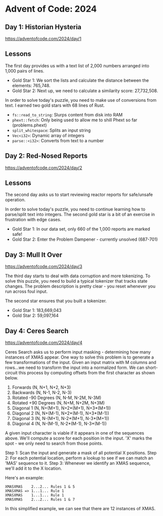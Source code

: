 # Advent of Code: 2024


## Day 1: Historian Hysteria
https://adventofcode.com/2024/day/1

## Lessons

The first day provides us with a text list of 2,000 numbers arranged into 1,000 pairs of lines.

* Gold Star 1: We sort the lists and calculate the distance between the elements: 765,748.
* Gold Star 2: Next up, we need to calculate a similarity score: 27,732,508.

In order to solve today's puzzle, you need to make use of conversions from text. I earned two gold stars with 68 lines of Rust.

* `fs::read_to_string`: Slurps content from disk into RAM
* `phext::fetch`: Only being used to allow me to shill Phext so far (problems.phext)
* `split_whitespace`: Splits an input string
* `Vec<i32>`: Dynamic array of integers
* `parse::<i32>`: Converts from text to a number


## Day 2: Red-Nosed Reports
https://adventofcode.com/2024/day/2

## Lessons

The second day asks us to start reviewing reactor reports for safe/unsafe operation.

In order to solve today's puzzle, you need to continue learning how to parse/split text into integers.
The second gold star is a bit of an exercise in frustration with edge cases.

* Gold Star 1: In our data set, only 660 of the 1,000 reports are marked safe!
* Gold Star 2: Enter the Problem Dampener - currently unsolved (687-701)


## Day 3: Mull It Over
https://adventofcode.com/2024/day/3

The third day starts to deal with data corruption and more tokenizing.
To solve this puzzle, you need to build a typical tokenizer that tracks state changes.
The problem description is pretty clear - you reset whenever you run across foul input.

The second star ensures that you built a tokenizer.

* Gold Star 1: 183,669,043
* Gold Star 2:  59,097,164

## Day 4: Ceres Search
https://adventofcode.com/2024/day/4

Ceres Search asks us to perform input masking - determining how many instances of XMAS appear.
One way to solve this problem is to generate a few transformations of the input.
Given an input matrix with M columns and rows...we need to transform the input into a normalized form.
We can short-circuit this process by computing offsets from the first character as shown below.

1. Forwards (N, N+1, N+2, N+3)
2. Backwards (N, N-1, N-2, N-3)
3. Rotated -90 Degrees (N, N-M, N-2M, N-3M)
4. Rotated +90 Degrees (N, N+M, N+2M, N+3M)
5. Diagonal 1 (N, N+(M+1), N+2*(M+1), N+3*(M+1))
6. Diagonal 2 (N, N+(M-1), N+2*(M-1), N+3*(M-1))
7. Diagonal 3 (N, N-(M+1), N-2*(M+1), N-3*(M+1))
8. Diagonal 4 (N, N-(M-1), N-2*(M-1), N-3*(M-1))

A given input character is viable if it appears in one of the sequences above.
We'll compute a score for each position in the input.
'X' marks the spot - we only need to search from those points.

Step 1: Scan the input and generate a mask of all potential X positions.
Step 2: For each potential location, perform a lookup to see if we can match an 'MAS' sequence to it.
Step 3: Whenever we identify an XMAS sequence, we'll add it to the X location.

Here's an example:

```
XMASXMAS    2...2... Rules 1 & 5
XMASXMAS => 1...1... Rule 1
XMASXMAS    1...1... Rule 1
XMASXMAS    2...2... Rules 1 & 7
```

In this simplified example, we can see that there are 12 instances of XMAS.